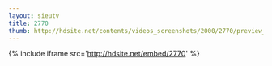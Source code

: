 ```yaml
---
layout: sieutv
title: 2770
thumb: http://hdsite.net/contents/videos_screenshots/2000/2770/preview_360p.mp4.jpg
---
```

{% include iframe src='http://hdsite.net/embed/2770' %}
 
